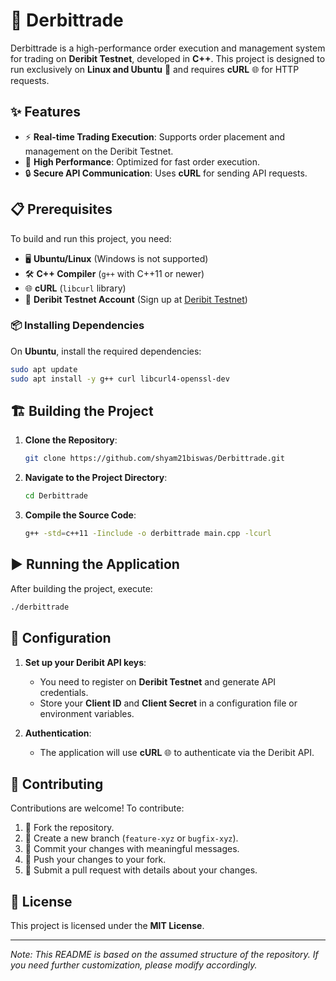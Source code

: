 # 🚀 Derbittrade

Derbittrade is a high-performance order execution and management system for trading on **Deribit Testnet**, developed in **C++**. This project is designed to run exclusively on **Linux and Ubuntu** 🐧 and requires **cURL** 🌐 for HTTP requests. 

## ✨ Features

- ⚡ **Real-time Trading Execution**: Supports order placement and management on the Deribit Testnet.
- 🚀 **High Performance**: Optimized for fast order execution.
- 🔒 **Secure API Communication**: Uses **cURL** for sending API requests.

## 📋 Prerequisites

To build and run this project, you need:

- 🖥 **Ubuntu/Linux** (Windows is not supported)
- 🛠 **C++ Compiler** (`g++` with C++11 or newer)
- 🌐 **cURL** (`libcurl` library)
- 🏦 **Deribit Testnet Account** (Sign up at [Deribit Testnet](https://test.deribit.com))

### 📦 Installing Dependencies

On **Ubuntu**, install the required dependencies:

```bash
sudo apt update
sudo apt install -y g++ curl libcurl4-openssl-dev
```

## 🏗 Building the Project

1. **Clone the Repository**:

   ```bash
   git clone https://github.com/shyam21biswas/Derbittrade.git
   ```

2. **Navigate to the Project Directory**:

   ```bash
   cd Derbittrade
   ```

3. **Compile the Source Code**:

   ```bash
   g++ -std=c++11 -Iinclude -o derbittrade main.cpp -lcurl
   ```

## ▶️ Running the Application

After building the project, execute:

```bash
./derbittrade
```

## 🔧 Configuration

1. **Set up your Deribit API keys**:
   - You need to register on **Deribit Testnet** and generate API credentials.
   - Store your **Client ID** and **Client Secret** in a configuration file or environment variables.

2. **Authentication**:
   - The application will use **cURL** 🌐 to authenticate via the Deribit API.

## 🤝 Contributing

Contributions are welcome! To contribute:

1. 🍴 Fork the repository.
2. 🌱 Create a new branch (`feature-xyz` or `bugfix-xyz`).
3. 📝 Commit your changes with meaningful messages.
4. 🔄 Push your changes to your fork.
5. 📩 Submit a pull request with details about your changes.

## 📜 License

This project is licensed under the **MIT License**.

---

*Note: This README is based on the assumed structure of the repository. If you need further customization, please modify accordingly.*

